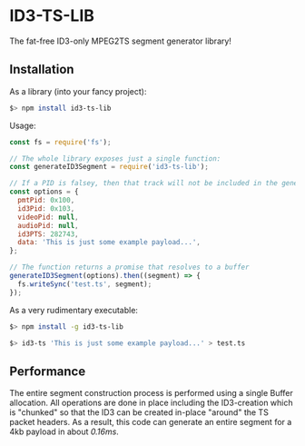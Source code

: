 # ID3-TS-LIB
The fat-free ID3-only MPEG2TS segment generator library!

## Installation
As a library (into your fancy project):
```sh
$> npm install id3-ts-lib
```

Usage:
```javascript
const fs = require('fs');

// The whole library exposes just a single function:
const generateID3Segment = require('id3-ts-lib');

// If a PID is falsey, then that track will not be included in the generated PMT
const options = {
  pmtPid: 0x100,
  id3Pid: 0x103,
  videoPid: null,
  audioPid: null,
  id3PTS: 282743,
  data: 'This is just some example payload...',
};

// The function returns a promise that resolves to a buffer
generateID3Segment(options).then((segment) => {
  fs.writeSync('test.ts', segment);
});
```

As a very rudimentary executable:
```sh
$> npm install -g id3-ts-lib

$> id3-ts 'This is just some example payload...' > test.ts
```

## Performance
The entire segment construction process is performed using a single Buffer allocation. All operations are done in place including the ID3-creation which is "chunked" so that the ID3 can be created in-place "around" the TS packet headers. As a result, this code can generate an entire segment for a 4kb payload in about *0.16ms*.
